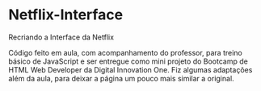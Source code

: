# Netflix-Interface
Recriando a Interface da Netflix


Código feito em aula, com acompanhamento do professor, para treino básico de JavaScript e ser entregue como mini projeto do Bootcamp de HTML Web Developer da Digital Innovation One. Fiz algumas adaptações além da aula, para deixar a página um pouco mais similar a original.
